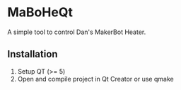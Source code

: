 MaBoHeQt
========

A simple tool to control Dan's MakerBot Heater.


Installation
------------

1. Setup QT (>= 5)
2. Open and compile project in Qt Creator or use qmake
